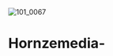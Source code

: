 ![101_0067](https://github.com/user-attachments/assets/ad4037ac-c60a-48d0-a64d-5c168fa1706b)
# Hornzemedia-
